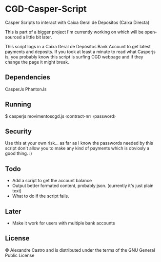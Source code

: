 CGD-Casper-Script
=================

Casper Scripts to interact with Caixa Geral de Depositos (Caixa Directa)

This is part of a bigger project I'm currently working on which will be open-sourced a little bit later.

This script logs in a Caixa Geral de Depósitos Bank Account to get latest payments and deposits.
If you took at least a minute to read what Casperjs is, you probably know this script is surfing CGD webpage and if they change the page it might break.



Dependencies
------------
CasperJs
PhantonJs

Running
---------
$ casperjs movimentoscgd.js ‹contract-nr› ‹password›

Security
--------
Use this at your own risk... as far as I know the passwords needed by this script don't allow you to make any kind of payments which is obviosly a good thing. :)

Todo
----
* Add a script to get the account balance
* Output better formated content, probably json. (currently it's just plain text)
* What to do if the script fails.

Later
-----
* Make it work for users with multiple bank accounts


License
-------
© Alexandre Castro and is distributed under the terms of the GNU General Public License 
